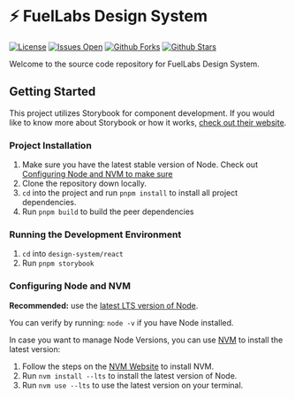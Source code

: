 # ⚡️ FuelLabs Design System

[![License](https://img.shields.io/github/license/FuelLabs/design-system)](https://github.com/FuelLabs/design-system)
[![Issues Open](https://img.shields.io/github/issues/FuelLabs/design-system)](https://github.com/FuelLabs/design-system)
[![Github Forks](https://img.shields.io/github/forks/FuelLabs/design-system)](https://github.com/FuelLabs/design-system)
[![Github Stars](https://img.shields.io/github/stars/FuelLabs/design-system)](https://github.com/FuelLabs/design-system)

Welcome to the source code repository for FuelLabs Design System.

## Getting Started

This project utilizes Storybook for component development. If you would like to know more about Storybook or how it works, [check out their website](https://storybook.js.org/).

### Project Installation

1. Make sure you have the latest stable version of Node. Check out [Configuring Node and NVM to make sure](#configuring-node-and-nvm)
2. Clone the repository down locally.
3. `cd` into the project and run `pnpm install` to install all project dependencies.
4. Run `pnpm build` to build the peer dependencies

### Running the Development Environment

1. `cd` into `design-system/react`
2. Run `pnpm storybook`

### Configuring Node and NVM

**Recommended:** use the [latest LTS version of Node](https://nodejs.org/en/download/).

You can verify by running: `node -v` if you have Node installed.

In case you want to manage Node Versions, you can use [NVM](https://nvm.sh/) to install the latest version:

1. Follow the steps on the [NVM Website](https://nvm.sh/) to install NVM.
2. Run `nvm install --lts` to install the latest version of Node.
3. Run `nvm use --lts` to use the latest version on your terminal.

<!--
## Contributing

TODO: https://github.com/FuelLabs/design-system/issues/11
-->

<!--
## License

TODO: https://github.com/FuelLabs/design-system/issues/12
-->
